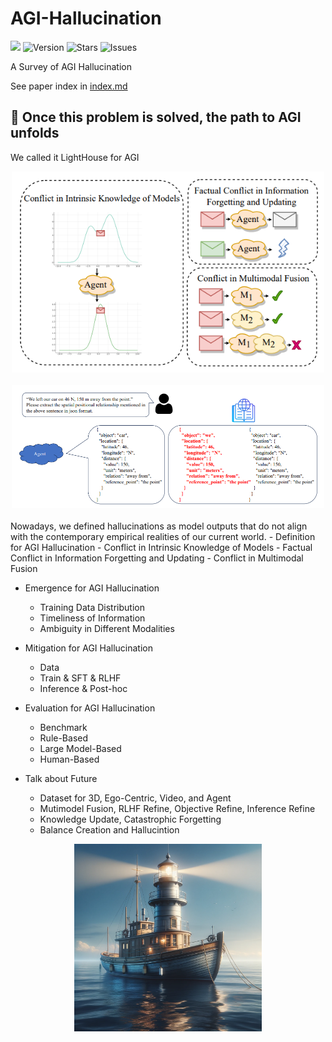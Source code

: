 # AGI-Hallucination
![](https://img.shields.io/badge/AGI-welcome-brightgreen) 
<img src="https://img.shields.io/badge/Version-1.0-blue.svg" alt="Version">
<img src="https://img.shields.io/github/stars/ZurichRain/AGI-Hallucination?color=yellow" alt="Stars">
<img src="https://img.shields.io/github/issues/ZurichRain/AGI-Hallucination?color=red" alt="Issues">

A Survey of AGI Hallucination

See paper index in [index.md](https://github.com/ZurichRain/AGI-Hallucination/blob/main/Index.md)

## :book: Once this problem is solved, the path to AGI unfolds
We called it LightHouse for AGI

<div align="center">
  <img src="figures/Define.png" alt="LLM evaluation" width="500"><br>
</div></br>

<div align="center">
  <img src="figures/case1.png" alt="LLM evaluation" width="500"><br>
</div></br>
Nowadays, we defined hallucinations as model outputs that do not align with the contemporary empirical realities of our current world.
- Definition for AGI Hallucination
  - Conflict in Intrinsic Knowledge of Models
  - Factual Conflict in Information Forgetting and Updating
  - Conflict in Multimodal Fusion
  
- Emergence for AGI Hallucination
  - Training Data Distribution
  - Timeliness of Information
  - Ambiguity in Different Modalities

- Mitigation for AGI Hallucination
  - Data
  - Train & SFT & RLHF
  - Inference & Post-hoc

- Evaluation for AGI Hallucination
  - Benchmark
  - Rule-Based
  - Large Model-Based
  - Human-Based

- Talk about Future
  - Dataset for 3D, Ego-Centric, Video, and Agent
  - Mutimodel Fusion, RLHF Refine, Objective Refine, Inference Refine
  - Knowledge Update, Catastrophic Forgetting
  - Balance Creation and Hallucintion

<div align="center">
  <img src="figures/LightHouse.png" alt="LLM evaluation" width="300"><br>
</div></br>
